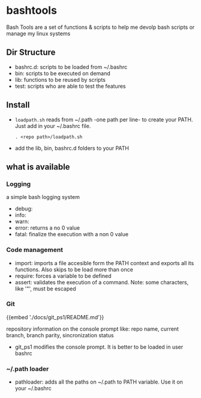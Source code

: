 # bashtools
Bash Tools are a set of functions & scripts to help me devolp bash scripts or manage my linux systems

## Dir Structure
 - bashrc.d:     scripts to be loaded from ~/.bashrc
 - bin:          scripts to be executed on demand
 - lib:          functions to be reused by scripts
 - test:         scripts who are able to test the features

## Install
 - `loadpath.sh` reads from ~/.path -one path per line- to create your PATH. Just add in your ~/.bashrc file.
    ```
    . <repo path>/loadpath.sh
    ```
 - add the lib, bin, bashrc.d folders to your PATH

## what is available
### Logging
 a simple bash logging system
 - debug:
 - info:
 - warn:
 - error: returns a no 0 value
 - fatal: finalize the execution with a non 0 value

### Code management
 - import: imports a file accesible form the PATH context and exports all its functions. Also skips to be load more than once 
 - require: forces a variable to be defined
 - assert: validates the execution of a command. Note: some characters, like '"', must be escaped    

### Git 
 {{embed './docs/git_ps1/README.md'}}


 repository information on the console prompt like: repo name, current branch, branch parity, sincronization status
 - git_ps1 modifies the console prompt. It is better to be loaded in user bashrc

### ~/.path loader
 - pathloader: adds all the paths on ~/.path to PATH variable. Use it on your ~/.bashrc
